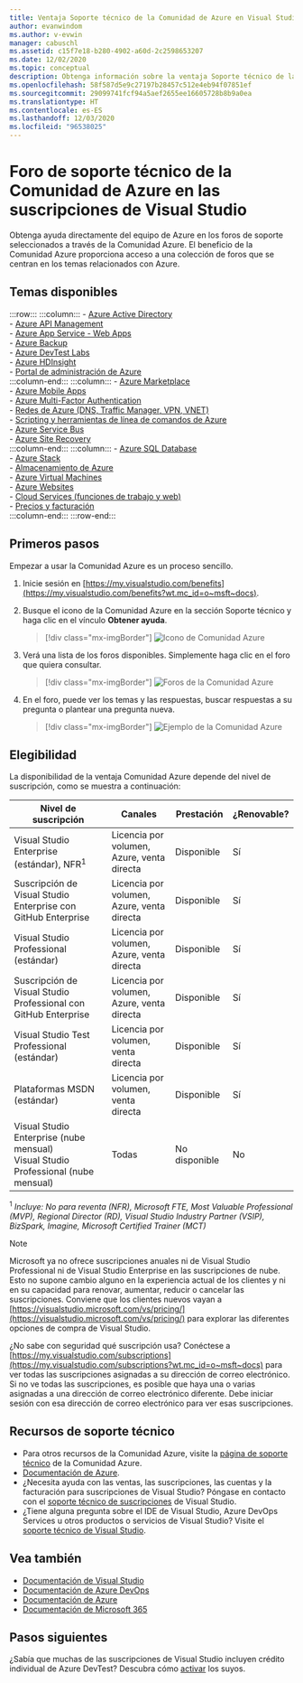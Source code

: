```yaml
---
title: Ventaja Soporte técnico de la Comunidad de Azure en Visual Studio Subscription | Microsoft Docs
author: evanwindom
ms.author: v-evwin
manager: cabuschl
ms.assetid: c15f7e18-b280-4902-a60d-2c2598653207
ms.date: 12/02/2020
ms.topic: conceptual
description: Obtenga información sobre la ventaja Soporte técnico de la Comunidad de Azure incluida en las suscripciones de Visual Studio.
ms.openlocfilehash: 58f587d5e9c27197b28457c512e4eb94f07851ef
ms.sourcegitcommit: 29099741fcf94a5aef2655ee16605728b8b9a0ea
ms.translationtype: HT
ms.contentlocale: es-ES
ms.lasthandoff: 12/03/2020
ms.locfileid: "96538025"
---
```

# <a name="azure-community-support-forum-in-visual-studio-subscriptions"></a>Foro de soporte técnico de la Comunidad de Azure en las suscripciones de Visual Studio
Obtenga ayuda directamente del equipo de Azure en los foros de soporte seleccionados a través de la Comunidad Azure.  El beneficio de la Comunidad Azure proporciona acceso a una colección de foros que se centran en los temas relacionados con Azure.

## <a name="available-topics"></a>Temas disponibles

:::row:::
    :::column:::
        - [Azure Active Directory](https://social.msdn.microsoft.com/forums/home?forum=WindowsAzureAD&filter=alltypes&sort=lastpostdesc)  
        - [Azure API Management](https://social.msdn.microsoft.com/Forums/home?forum=azureapimgmt&filter=alltypes&sort=lastpostdesc)  
        - [Azure App Service - Web Apps](https://social.msdn.microsoft.com/forums/home?forum=windowsazurewebsitespreview&filter=alltypes&sort=lastpostdesc)  
        - [Azure Backup](https://social.msdn.microsoft.com/forums/home?forum=windowsazureonlinebackup&filter=alltypes&sort=lastpostdesc)  
        - [Azure DevTest Labs](https://social.msdn.microsoft.com/forums/home?forum=AzureDevTestLabs&filter=alltypes&sort=lastpostdesc)  
        - [Azure HDInsight](https://social.msdn.microsoft.com/Forums/azure/home?forum=hdinsight&filter=alltypes&sort=lastpostdesc)  
        - [Portal de administración de Azure](https://social.msdn.microsoft.com/Forums/home?forum=windowsazuremanagement&filter=alltypes&sort=lastpostdesc)  
    :::column-end:::
    :::column:::
        - [Azure Marketplace](https://social.msdn.microsoft.com/forums/home?forum=DataMarket&filter=alltypes&sort=lastpostdesc)  
        - [Azure Mobile Apps](https://social.msdn.microsoft.com/forums/home?forum=azuremobile&filter=alltypes&sort=lastpostdesc)  
        - [Azure Multi-Factor Authentication](https://social.msdn.microsoft.com/Forums/azure/home?forum=windowsazureactiveauthentication&filter=alltypes&sort=lastpostdesc)  
        - [Redes de Azure (DNS, Traffic Manager, VPN, VNET)](https://social.msdn.microsoft.com/Forums/home?forum=WAVirtualMachinesVirtualNetwork&filter=alltypes&sort=lastpostdesc)  
        - [Scripting y herramientas de línea de comandos de Azure](https://social.msdn.microsoft.com/forums/home?forum=azurescripting&filter=alltypes&sort=lastpostdesc)  
        - [Azure Service Bus](https://social.msdn.microsoft.com/forums/home?forum=servbus&filter=alltypes&sort=lastpostdesc)  
        - [Azure Site Recovery](https://social.msdn.microsoft.com/forums/home?forum=hypervrecovmgr&filter=alltypes&sort=lastpostdesc)  
    :::column-end:::
    :::column:::
        - [Azure SQL Database](https://social.msdn.microsoft.com/Forums/home?forum=ssdsgetstarted&filter=alltypes&sort=lastpostdesc)  
        - [Azure Stack](https://social.msdn.microsoft.com/forums/home?forum=AzureStack&filter=alltypes&sort=lastpostdesc)  
        - [Almacenamiento de Azure](https://social.msdn.microsoft.com/Forums/home?forum=windowsazuredata&filter=alltypes&sort=lastpostdesc)  
        - [Azure Virtual Machines](https://social.msdn.microsoft.com/Forums/home?forum=WAVirtualMachinesforWindows&filter=alltypes&sort=lastpostdesc)  
        - [Azure Websites](https://social.msdn.microsoft.com/Forums/home?forum=windowsazurewebsitespreview&filter=alltypes&sort=lastpostdesc)  
        - [Cloud Services (funciones de trabajo y web)](https://social.msdn.microsoft.com/Forums/home?forum=windowsazuredevelopment&filter=alltypes&sort=lastpostdesc)  
        - [Precios y facturación](https://social.msdn.microsoft.com/Forums/azure/home?forum=windowsazurepurchasing&filter=alltypes&sort=lastpostdesc)  
    :::column-end:::
:::row-end:::

## <a name="get-started"></a>Primeros pasos
Empezar a usar la Comunidad Azure es un proceso sencillo.
1. Inicie sesión en [https://my.visualstudio.com/benefits](https://my.visualstudio.com/benefits?wt.mc_id=o~msft~docs).

2. Busque el icono de la Comunidad Azure en la sección Soporte técnico y haga clic en el vínculo **Obtener ayuda**.
    > [!div class="mx-imgBorder"]
    >![Icono de Comunidad Azure](_img/vs-azure-community/vs-azure-community-tile.png "Haga clic en el botón 'Obtener ayuda' en el icono de Comunidad Azure para comenzar.")

3. Verá una lista de los foros disponibles.  Simplemente haga clic en el foro que quiera consultar.
    > [!div class="mx-imgBorder"]
    > ![Foros de la Comunidad Azure](_img/vs-azure-community/vs-azure-community-forums.png "En la página de soporte técnico de la Comunidad Azure, seleccione los foros que prefiera.")

4. En el foro, puede ver los temas y las respuestas, buscar respuestas a su pregunta o plantear una pregunta nueva.
    > [!div class="mx-imgBorder"]
    > ![Ejemplo de la Comunidad Azure](_img/vs-azure-community/vs-azure-community-example.png "En el foro, puede consultar temas, buscar respuestas o publicar preguntas nuevas.")

## <a name="eligibility"></a>Elegibilidad
La disponibilidad de la ventaja Comunidad Azure depende del nivel de suscripción, como se muestra a continuación:

|                                          Nivel de suscripción                                           |     Canales      |    Prestación    | ¿Renovable? |
|-------------------------------------------------------------------------------------------------------|-------------------|---------------|------------|
|                           Visual Studio Enterprise (estándar), NFR<sup>1</sup>                            | Licencia por volumen, Azure, venta directa |   Disponible    |    Sí     |
|                           Suscripción de Visual Studio Enterprise con GitHub Enterprise                           | Licencia por volumen, Azure, venta directa |   Disponible    |    Sí     |
|                          Visual Studio Professional (estándar)                          | Licencia por volumen, Azure, venta directa |   Disponible    |    Sí     |
|                          Suscripción de Visual Studio Professional con GitHub Enterprise                          | Licencia por volumen, Azure, venta directa |   Disponible    |    Sí     |
|                              Visual Studio Test Professional (estándar)                               |    Licencia por volumen, venta directa     |   Disponible    |    Sí     |
|                                       Plataformas MSDN (estándar)                                       |    Licencia por volumen, venta directa     |   Disponible    |    Sí     |
| Visual Studio Enterprise (nube mensual) Visual Studio Professional (nube mensual)|        Todas        | No disponible |     No     |

<sup>1</sup>  *Incluye:  No para reventa (NFR), Microsoft FTE, Most Valuable Professional (MVP), Regional Director (RD), Visual Studio Industry Partner (VSIP), BizSpark, Imagine, Microsoft Certified Trainer (MCT)*

> [!NOTE]
> Microsoft ya no ofrece suscripciones anuales ni de Visual Studio Professional ni de Visual Studio Enterprise en las suscripciones de nube. Esto no supone cambio alguno en la experiencia actual de los clientes y ni en su capacidad para renovar, aumentar, reducir o cancelar las suscripciones. Conviene que los clientes nuevos vayan a [https://visualstudio.microsoft.com/vs/pricing/](https://visualstudio.microsoft.com/vs/pricing/) para explorar las diferentes opciones de compra de Visual Studio.

¿No sabe con seguridad qué suscripción usa?  Conéctese a [https://my.visualstudio.com/subscriptions](https://my.visualstudio.com/subscriptions?wt.mc_id=o~msft~docs) para ver todas las suscripciones asignadas a su dirección de correo electrónico. Si no ve todas las suscripciones, es posible que haya una o varias asignadas a una dirección de correo electrónico diferente.  Debe iniciar sesión con esa dirección de correo electrónico para ver esas suscripciones.

## <a name="support-resources"></a>Recursos de soporte técnico
- Para otros recursos de la Comunidad Azure, visite la [página de soporte técnico](https://azure.microsoft.com/support/forums/) de la Comunidad Azure.
- [Documentación de Azure](/azure/).
- ¿Necesita ayuda con las ventas, las suscripciones, las cuentas y la facturación para suscripciones de Visual Studio?  Póngase en contacto con el [soporte técnico de suscripciones](https://visualstudio.microsoft.com/subscriptions/support/) de Visual Studio.
- ¿Tiene alguna pregunta sobre el IDE de Visual Studio, Azure DevOps Services u otros productos o servicios de Visual Studio?  Visite el [soporte técnico de Visual Studio](https://visualstudio.microsoft.com/support/).

## <a name="see-also"></a>Vea también
- [Documentación de Visual Studio](/visualstudio/)
- [Documentación de Azure DevOps](/azure/devops/)
- [Documentación de Azure](/azure/)
- [Documentación de Microsoft 365](/microsoft-365/)

## <a name="next-steps"></a>Pasos siguientes
¿Sabía que muchas de las suscripciones de Visual Studio incluyen crédito individual de Azure DevTest?  Descubra cómo [activar](vs-azure.md) los suyos.